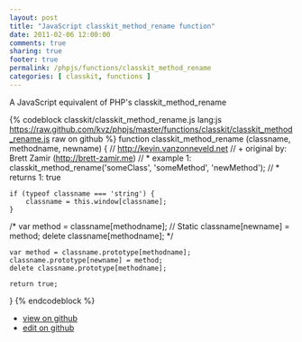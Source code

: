 ```yaml
---
layout: post
title: "JavaScript classkit_method_rename function"
date: 2011-02-06 12:00:00
comments: true
sharing: true
footer: true
permalink: /phpjs/functions/classkit_method_rename
categories: [ classkit, functions ]
---
```

A JavaScript equivalent of PHP's classkit_method_rename
<!-- more -->
{% codeblock classkit/classkit_method_rename.js lang:js https://raw.github.com/kvz/phpjs/master/functions/classkit/classkit_method_rename.js raw on github %}
function classkit_method_rename (classname, methodname, newname) {
    // http://kevin.vanzonneveld.net
    // +   original by: Brett Zamir (http://brett-zamir.me)
    // *     example 1: classkit_method_rename('someClass', 'someMethod', 'newMethod');
    // *     returns 1: true

    if (typeof classname === 'string') {
        classname = this.window[classname];
    }

/*
    var method = classname[methodname]; // Static
    classname[newname] = method;
    delete classname[methodname];
    */

    var method = classname.prototype[methodname];
    classname.prototype[newname] = method;
    delete classname.prototype[methodname];

    return true;
}
{% endcodeblock %}
<ul>
 <li><a href="https://github.com/kvz/phpjs/blob/master/functions/classkit/classkit_method_rename.js">view on github</a></li>
 <li><a href="https://github.com/kvz/phpjs/edit/master/functions/classkit/classkit_method_rename.js">edit on github</a></li>
</ul>
